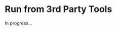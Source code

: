 <meta sectionIndex="5">
<meta url="https://github.com/johnlindquist/kit/discussions/807">
<meta id="D_kwDOEu7MBc4AP9Td">
<meta title="Run from 3rd Party Tools">
<meta section="Advanced">
<meta i="2">    
<meta path="docs/run-from-3rd-party-tools">    

# Run from 3rd Party Tools  

In progress...
